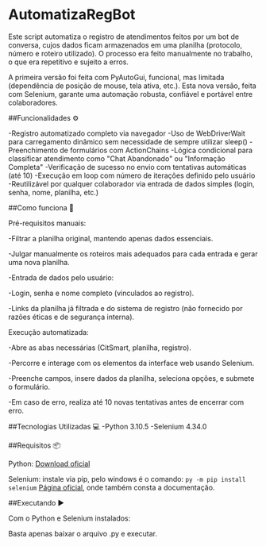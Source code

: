 # AutomatizaRegBot
Este script automatiza o registro de atendimentos feitos por um bot de conversa, cujos dados ficam armazenados em uma planilha (protocolo, número e roteiro utilizado). O processo era feito manualmente no trabalho, o que era repetitivo e sujeito a erros.

A primeira versão foi feita com PyAutoGui, funcional, mas limitada (dependência de posição de mouse, tela ativa, etc.). Esta nova versão, feita com Selenium, garante uma automação robusta, confiável e portável entre colaboradores.

##Funcionalidades ⚙️ 

-Registro automatizado completo via navegador
-Uso de WebDriverWait para carregamento dinâmico sem necessidade de sempre utilizar sleep()
-Preenchimento de formulários com ActionChains
-Lógica condicional para classificar atendimento como "Chat Abandonado" ou "Informação Completa"
-Verificação de sucesso no envio com tentativas automáticas (até 10)
-Execução em loop com número de iterações definido pelo usuário
-Reutilizável por qualquer colaborador via entrada de dados simples (login, senha, nome, planilha, etc.)

##Como funciona 📝

Pré-requisitos manuais:

-Filtrar a planilha original, mantendo apenas dados essenciais.

-Julgar manualmente os roteiros mais adequados para cada entrada e gerar uma nova planilha.

-Entrada de dados pelo usuário:

-Login, senha e nome completo (vinculados ao registro).

-Links da planilha já filtrada e do sistema de registro (não fornecido por razões éticas e de segurança interna).

Execução automatizada:

-Abre as abas necessárias (CitSmart, planilha, registro).

-Percorre e interage com os elementos da interface web usando Selenium.

-Preenche campos, insere dados da planilha, seleciona opções, e submete o formulário.

-Em caso de erro, realiza até 10 novas tentativas antes de encerrar com erro.

##Tecnologias Utilizadas 💻
-Python 3.10.5
-Selenium 4.34.0

##Requisitos 📦

Python: [Download oficial](https://www.python.org/downloads/)

Selenium: instale via pip, pelo windows é o comando: `py -m pip install selenium`
[Página oficial](https://selenium-python.readthedocs.io/installation.html), onde também consta a documentação.

##Executando ▶️

Com o Python e Selenium instalados:

Basta apenas baixar o arquivo .py e executar.

